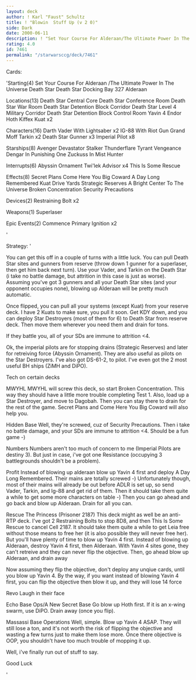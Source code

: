 ```yaml
---
layout: deck
author: ! Karl "Faust" Schultz
title: ! "Blowin  Stuff Up (v 2 0)"
side: Dark
date: 2000-06-11
description: ! "Set Your Course For Alderaan/The Ultimate Power In The Universe"
rating: 4.0
id: 7461
permalink: "/starwarsccg/deck/7461"
---
```

Cards: 

'Starting(4)
Set Your Course For Alderaan /The Ultimate Power In The Universe
Death Star
Death Star Docking Bay 327
Alderaan

Locations(13)
Death Star Central Core
Death Star Conference Room
Death Star War Room
Death Star Detention Block Corridor
Death Star Level 4 Military Corridor
Death Star Detention Block Control Room
Yavin 4
Endor
Hoth
Kiffex
Kuat x2

Characters(16)
Darth Vader With Lightsaber x2
IG-88 With Riot Gun
Grand Moff Tarkin x2
Death Star Gunner x3
Imperial Pilot x8

Starships(8)
Avenger
Devastator
Stalker
Thunderflare
Tyrant
Vengeance
Dengar In Punishing One
Zuckuss In Mist Hunter

Interrupts(6)
Abyssin Ornament
Twi'lek Advisor x4
This Is Some Rescue

Effects(8)
Secret Plans
Come Here You Big Coward
A Day Long Remembered
Kuat Drive Yards
Strategic Reserves
A Bright Center To The Universe
Broken Concentration
Security Precautions

Devices(2)
Restraining Bolt x2

Weapons(1)
Superlaser

Epic Events(2)
Commence Primary Ignition x2

'

Strategy: '

You can get this off in a couple of turns with a little luck. You can pull Death Star sites and gunners from reserve (throw down 1 gunner for a superlaser, then get him back next turn). Use your Vader, and Tarkin on the Death Star (i take no battle damage, but attrition in this case is just as worse). Assuming you've got 3 gunners and all your Death Star sites (and your opponent occupies none), blowing up Alderaan will be pretty much automatic.

Once flipped, you can pull all your systems (except Kuat) from your reserve deck. I have 2 Kuats to make sure, you pull it soon. Get KDY down, and you can deploy Star Destroyers (most of them for 6) to Death Star from reserve deck. Then move them wherever you need them and drain for tons.

If they battle you, all of your SDs are immune to attrition <4.

Ok, the imperial pilots are for stopping drains (Strategic Reserves) and later for retreiving force (Abyssin Ornament). They are also useful as pilots on the Star Destroyers. I've also got DS-61-2, to pilot. I've even got the 2 most useful BH ships (ZiMH and DiPO).

Tech on certain decks

MWYHL
MWYHL will screw this deck, so start Broken Concentration. This way they should have a little more trouble completing Test 1. Also, load up a Star Destroyer, and move to Dagobah. Then you can stay there to drain for the rest of the game. Secret Plans and Come Here You Big Coward will also help you.

Hidden Base
Well, they're screwed, cuz of Security Precautions. Then i take no battle damage, and your SDs are immune to attrition <4. Should be a fun game -)

Numbers
Numbers aren't too much of concern to me (Imperial Pilots are destiny 3). But just in case, i've got one Resistance (occupying 3 battlegrounds shouldn't be a problem).

Profit
Instead of blowing up alderaan blow up Yavin 4 first and deploy A Day Long Remembered. Their mains are totally screwed -) Unfortunately though, most of their mains will already be out before ADLR is set up, so send Vader, Tarkin, and Ig-88 and get rid of them. Then it should take them quite a while to get some more characters on table -) Then you can go ahead and go back and blow up Alderaan. Drain for all you can.

Rescue The Princess (Prisoner 2187)
This deck might as well be an anti-RTP deck. I've got 2 Restraining Bolts to stop 8D8, and then This Is Some Rescue to cancel Cell 2187. It should take them quite a while to get Leia free without those means to free her (it is also possible they will never free her). But you'll have plenty of time to blow up Yavin 4 first. Instead of blowing up Alderaan, destroy Yavin 4 first, then Alderaan. With Yavin 4 sites gone, they can't retreive and they can never flip the objective. Then, go ahead blow up Alderaan, and drain away

Now assuming they flip the objective, don't deploy any unqiue cards, until you blow up Yavin 4. By the way, if you want instead of blowing Yavin 4 first, you can flip the objective then blow it up, and they will lose 14 force

Revo
Laugh in their face

Echo Base Ops/A New Secret Base
Go blow up Hoth first. If it is an x-wing swarm, use DiPO. Drain away (once you flip).

Massassi Base Operations
Well, simple. Blow up Yavin 4 ASAP. They will still lose a ton, and it's not worth the risk of flipping the objective and wasting a few turns just to make them lose more. Once there objective is OOP, you shouldn't have too much trouble of mopping it up.

Well, i've finally run out of stuff to say.

Good Luck


'
